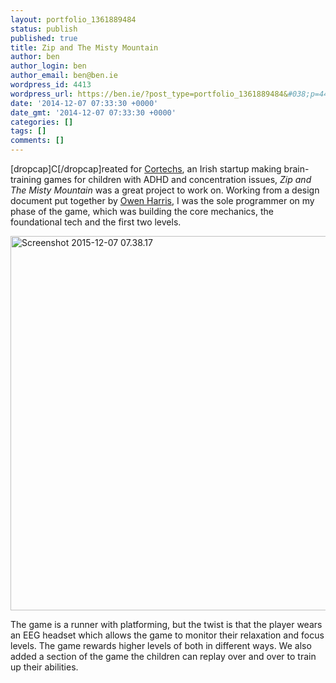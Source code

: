 ```yaml
---
layout: portfolio_1361889484
status: publish
published: true
title: Zip and The Misty Mountain
author: ben
author_login: ben
author_email: ben@ben.ie
wordpress_id: 4413
wordpress_url: https://ben.ie/?post_type=portfolio_1361889484&#038;p=4413
date: '2014-12-07 07:33:30 +0000'
date_gmt: '2014-12-07 07:33:30 +0000'
categories: []
tags: []
comments: []
---
```

<p>[dropcap]C[/dropcap]reated for <a href="https://cortechs.ie" target="_blank" rel="noopener">Cortechs</a>, an Irish startup making brain-training games for children with ADHD and concentration issues, <em>Zip and The Misty Mountain</em> was a great project to work on. Working from a design document put together by <a href="https://owenllharris.com" target="_blank" rel="noopener">Owen Harris</a>, I was the sole programmer on my phase of the game, which was building the core mechanics, the foundational tech and the first two levels.</p>
<p><img class="aligncenter size-large wp-image-4416" src="https://ben.ie/wp-content/uploads/2015/12/Screenshot-2015-12-07-07.38.17-1024x639.png" alt="Screenshot 2015-12-07 07.38.17" width="960" height="599" /></p>
<p>The game is a runner with platforming, but the twist is that the player wears an EEG headset which allows the game to monitor their relaxation and focus levels. The game rewards higher levels of both in different ways. We also added a section of the game the children can replay over and over to train up their abilities.</p>

